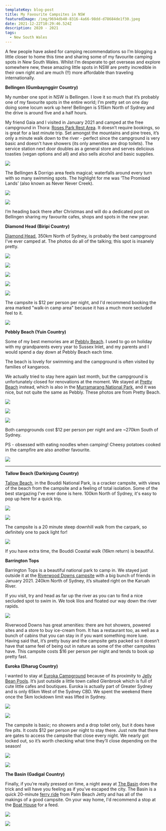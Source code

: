```yaml
---
templateKey: blog-post
title: My Favourite Campsites in NSW
featuredImage: /img/9694db40-8316-4a66-98dd-d78684de1f30.jpeg
date: 2021-12-22T10:29:46.524Z
description: 2020 - 2021
tags:
  - New South Wales
---
```

A few people have asked for camping recommendations so I’m blogging a little closer to home this time and sharing some of my favourite camping spots in New South Wales. Whilst I’m desperate to get overseas and explore somewhere new, these amazing little spots in NSW are pretty incredible in their own right and are much (!!) more affordable than traveling internationally.

**Bellingen (Gumbaynggirr Country)**

My number one spot in NSW is Bellingen. I love it so much that it’s probably one of my favourite spots in the entire world; I’m pretty set on one day doing some locum work up here! Bellingen is 515km North of Sydney and the drive is around five and a half hours.

My friend Gaia and I visited in January 2021 and camped at the free campground in Thora: [Roses Park Rest Area](http://www.camparoundaustralia.com.au/campsites/roses-park-rest-area/). It doesn’t require bookings, so is great for a last minute trip. Set amongst the mountains and pine trees, it’s only a minute walk down to the river - perfect since the campground is very basic and doesn't have showers (its only amenities are drop toilets). The service station next door doubles as a general store and serves delicious toasties (vegan options and all) and also sells alcohol and basic supplies. 

![](/img/img_7516.jpg)

The Bellingen & Dorrigo area feels magical; waterfalls around every turn with so many swimming spots. The highlight for me was ‘The Promised Lands’ (also known as Never Never Creek).

![](/img/img_7517.jpg)

![](/img/img_7442.jpg)

I’m heading back there after Christmas and will do a dedicated post on Bellingen sharing my favourite cafes, shops and spots in the new year.



**Diamond Head (Biripi Country)**

[Diamond Head](https://www.nationalparks.nsw.gov.au/camping-and-accommodation/campgrounds/diamond-head-campground), 350km North of Sydney, is probably the best campground I've ever camped at. The photos do all of the talking; this spot is insanely pretty.

![](/img/img_7532-1-.jpg)

![](/img/img_6064.jpg)

![](/img/img_6074.jpg)

![](/img/c3bce505-003a-489e-8a80-a60e414b9ff3.jpg)

![](/img/img_6086.jpg)

The campsite is $12 per person per night, and I'd recommend booking the area marked "walk-in camp area" because it has a much more secluded feel to it.

![](/img/img_6073.jpg)



**Pebbly Beach (Yuin Country)**

Some of my best memories are at [Pebbly Beach](https://www.nationalparks.nsw.gov.au/camping-and-accommodation/campgrounds/pebbly-beach-campground-yuraygir-national-park). I used to go on holiday with my grandparents every year to Sussex Inlet, and my parents and I would spend a day down at Pebbly Beach each time. 

The beach is lovely for swimming and the campground is often visited by families of kangaroos.

We actually tried to stay here again last month, but the campground is unfortunately closed for renovations at the moment. We stayed at [Pretty Beach](https://www.nationalparks.nsw.gov.au/camping-and-accommodation/campgrounds/pretty-beach-campground-murramarang-national-park) instead, which is also in the [Murramarang National Park](https://www.nationalparks.nsw.gov.au/visit-a-park/parks/murramarang-national-park), and it was nice, but not quite the same as Pebbly. These photos are from Pretty Beach.

![](/img/92e72fb1-7929-43ee-b4e2-e2b01cb4c177.jpg)

![](/img/6d8f5436-9cf9-4abc-a2c5-925887e7b579.jpg)

![](/img/7c01eabe-82fe-4904-b074-365a3d681f66.jpg)

Both campgrounds cost $12 per person per night and are ~270km South of Sydney.

PS - obsessed with eating noodles when camping! Cheesy potatoes cooked in the campfire are also another favourite. 

![](/img/0b6b8e2c-3715-447d-a785-07af88b59c93.jpg)

****

**Tallow Beach (Darkinjung Country)**

[Tallow Beach](https://www.nationalparks.nsw.gov.au/camping-and-accommodation/campgrounds/tallow-beach-campground), in the Bouddi National Park, is a cracker campsite, with views of the beach from the campsite and a feeling of total isolation. Some of the best stargazing I've ever done is here. 100km North of Sydney, it's easy to pop up here for a quick trip.

![](/img/img_7524.jpg)

![](/img/img_7525.jpg)

The campsite is a 20 minute steep downhill walk from the carpark, so definitely one to pack light for!

![](/img/img_7526.jpg)

If you have extra time, the Bouddi Coastal walk (16km return) is beautiful.



**Barrington Tops**

Barrington Tops is a beautiful national park to camp in. We stayed just outside it at the [Riverwood Downs campsite](https://www.riverwooddowns.com.au/) with a big bunch of friends in January 2021. 240km North of Sydney, it’s situated right on the Karuah River.

If you visit, try and head as far up the river as you can to find a nice secluded spot to swim in. We took lilos and floated our way down the river rapids.

![](/img/img_7511.jpg)

Riverwood Downs has great amenities: there are hot showers, powered sites and a store to buy ice-cream from. It has a restaurant too, as well as a bunch of cabins that you can stay in if you want something more luxe. Having said that, it’s pretty busy and the campsite gets packed so it doesn’t have that same feel of being out in nature as some of the other campsites have. This campsite costs $16 per person per night and tends to book up pretty fast. 



**Euroka (Dharug Country)**

I wanted to stay at [Euroka Campground](https://www.nationalparks.nsw.gov.au/camping-and-accommodation/campgrounds/euroka-campground) because of its proximity to [Jelly Bean Pools](https://www.nationalparks.nsw.gov.au/things-to-do/walking-tracks/jellybean-track). It’s just outside a little town called Glenbrook which is full of cute little cafes and boutiques. Euroka is actually part of Greater Sydney and is only 65km West of the Sydney CBD. We spent the weekend there once the 5km lockdown limit was lifted in Sydney. 

![](/img/img_2404.jpg)

![](/img/img_5550.jpg)

The campsite is basic; no showers and a drop toilet only, but it does have fire pits. It costs $12 per person per night to stay there. Just note that there are gates to access the campsite that close every night. We nearly got locked out, so it’s worth checking what time they’ll close depending on the season! 

![](/img/img_7523.jpg)

![](/img/c1e4c265-c248-4a8d-94ec-977f7deb2b20.jpg)



**The Basin (Gadigal Country)**

Finally, if you’re really pressed on time, a night away at [The Basin](https://www.nationalparks.nsw.gov.au/camping-and-accommodation/campgrounds/the-basin-campground) does the trick and will have you feeling as if you’ve escaped the city. The Basin is a quick 20-minute [ferry ride](https://www.fantasea.com.au/palm-beach-ferries/timetable/) from Palm Beach Jetty and has all of the makings of a good campsite. On your way home, I'd recommend a stop at the [Boat House](https://www.theboathousepb.com.au/) for a feed.

![](/img/img_7522.jpg)

![](/img/img_7521.jpg)
